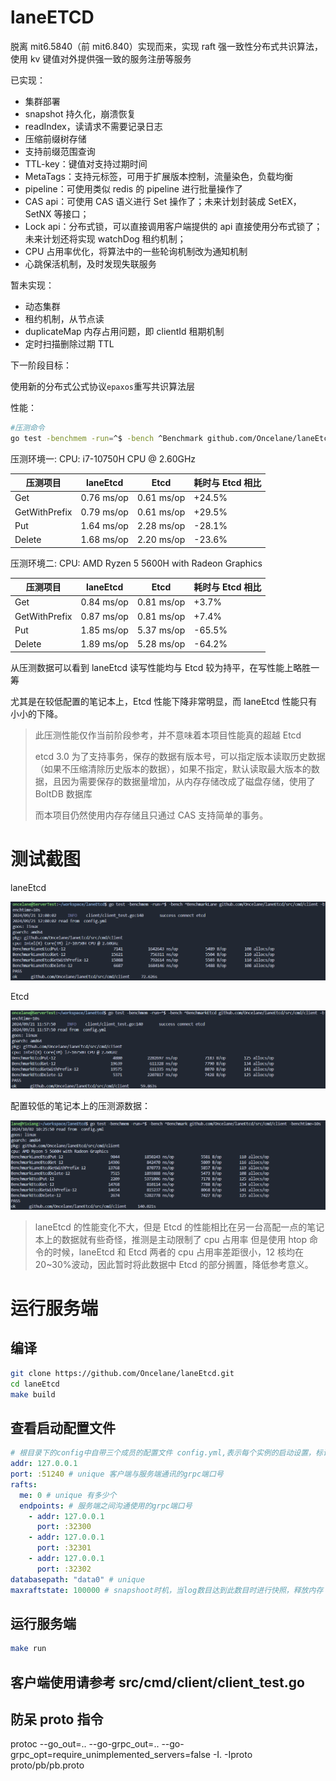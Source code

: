 # laneETCD

脱离 mit6.5840（前 mit6.840）实现而来，实现 raft 强一致性分布式共识算法，使用 kv 键值对外提供强一致的服务注册等服务

已实现：

- 集群部署
- snapshot 持久化，崩溃恢复
- readIndex，读请求不需要记录日志
- 压缩前缀树存储
- 支持前缀范围查询
- TTL-key：键值对支持过期时间
- MetaTags：支持元标签，可用于扩展版本控制，流量染色，负载均衡
- pipeline：可使用类似 redis 的 pipeline 进行批量操作了
- CAS api：可使用 CAS 语义进行 Set 操作了；未来计划封装成 SetEX，SetNX 等接口；
- Lock api：分布式锁，可以直接调用客户端提供的 api 直接使用分布式锁了；未来计划还将实现 watchDog 租约机制；
- CPU 占用率优化，将算法中的一些轮询机制改为通知机制
- 心跳保活机制，及时发现失联服务

暂未实现：

- 动态集群
- 租约机制，从节点读
- duplicateMap 内存占用问题，即 clientId 租期机制
- 定时扫描删除过期 TTL

下一阶段目标：

使用新的分布式公式协议`epaxos`重写共识算法层

性能：

```sh
#压测命令
go test -benchmem -run=^$ -bench ^Benchmark github.com/Oncelane/laneEtcd/src/cmd/client -benchtime=10s
```

压测环境一:
CPU: i7-10750H CPU @ 2.60GHz

| 压测项目      | laneEtcd   | Etcd       | 耗时与 Etcd 相比 |
| ------------- | ---------- | ---------- | ---------------- |
| Get           | 0.76 ms/op | 0.61 ms/op | +24.5%           |
| GetWithPrefix | 0.79 ms/op | 0.61 ms/op | +29.5%           |
| Put           | 1.64 ms/op | 2.28 ms/op | -28.1%           |
| Delete        | 1.68 ms/op | 2.20 ms/op | -23.6%           |

压测环境二:
CPU: AMD Ryzen 5 5600H with Radeon Graphics

| 压测项目      | laneEtcd   | Etcd       | 耗时与 Etcd 相比 |
| ------------- | ---------- | ---------- | ---------------- |
| Get           | 0.84 ms/op | 0.81 ms/op | +3.7%            |
| GetWithPrefix | 0.87 ms/op | 0.81 ms/op | +7.4%            |
| Put           | 1.85 ms/op | 5.37 ms/op | -65.5%           |
| Delete        | 1.89 ms/op | 5.28 ms/op | -64.2%           |

从压测数据可以看到 laneEtcd 读写性能均与 Etcd 较为持平，在写性能上略胜一筹

尤其是在较低配置的笔记本上，Etcd 性能下降非常明显，而 laneEtcd 性能只有小小的下降。

> 此压测性能仅作当前阶段参考，并不意味着本项目性能真的超越 Etcd
>
> etcd 3.0 为了支持事务，保存的数据有版本号，可以指定版本读取历史数据（如果不压缩清除历史版本的数据），如果不指定，默认读取最大版本的数据，且因为需要保存的数据量增加，从内存存储改成了磁盘存储，使用了 BoltDB 数据库
>
> 而本项目仍然使用内存存储且只通过 CAS 支持简单的事务。

# 测试截图

laneEtcd

![1](./docs/laneEtcd.png)

Etcd

![2](./docs/Etcd.png)

配置较低的笔记本上的压测源数据：

![3](./docs/最新压测结果之家里笔记本神秘莫测结果.png)

> laneEtcd 的性能变化不大，但是 Etcd 的性能相比在另一台高配一点的笔记本上的数据就有些奇怪，推测是主动限制了 cpu 占用率
> 但是使用 htop 命令的时候，laneEtcd 和 Etcd 两者的 cpu 占用率差距很小，12 核均在 20~30%波动，因此暂时将此数据中 Etcd 的部分搁置，降低参考意义。

# 运行服务端

## 编译

```sh
git clone https://github.com/Oncelane/laneEtcd.git
cd laneEtcd
make build
```

## 查看启动配置文件

```yml
# 根目录下的config中自带三个成员的配置文件 config.yml,表示每个实例的启动设置，标识为unique的条目不能在集群成员配置中重复
addr: 127.0.0.1
port: :51240 # unique 客户端与服务端通讯的grpc端口号
rafts:
  me: 0 # unique 有多少个
  endpoints: # 服务端之间沟通使用的grpc端口号
    - addr: 127.0.0.1
      port: :32300
    - addr: 127.0.0.1
      port: :32301
    - addr: 127.0.0.1
      port: :32302
databasepath: "data0" # unique
maxraftstate: 100000 # snapshoot时机，当log数目达到此数目时进行快照，释放内存
```

## 运行服务端

```sh
make run
```

## 客户端使用请参考 src/cmd/client/client_test.go

## 防呆 proto 指令

protoc --go_out=.. --go-grpc_out=.. --go-grpc_opt=require_unimplemented_servers=false -I. -Iproto proto/pb/pb.proto
